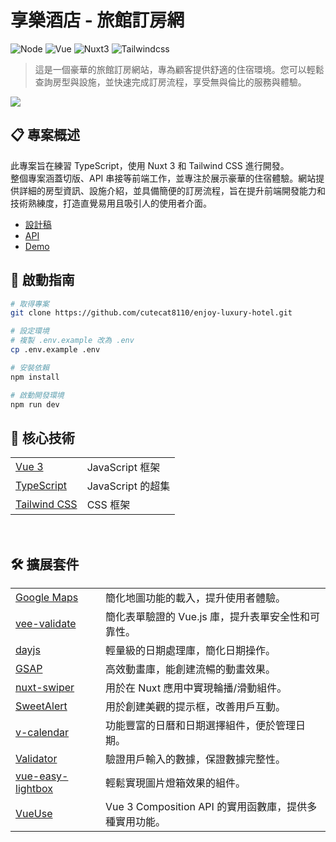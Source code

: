 # 享樂酒店 - 旅館訂房網

![Node](https://img.shields.io/badge/Node.js-v20.15.0-brightgreen.svg)
![Vue](https://img.shields.io/badge/Vue.js-v3-blue.svg)
![Nuxt3](https://img.shields.io/badge/Nuxt-v3-dodgerblue.svg)
![Tailwindcss](https://img.shields.io/badge/Tailwindcss-v3-deepskyblue.svg)

> 這是一個豪華的旅館訂房網站，專為顧客提供舒適的住宿環境。您可以輕鬆查詢房型與設施，並快速完成訂房流程，享受無與倫比的服務與體驗。

![](https://cutecat8110.github.io/enjoy-luxury-hotel/img/demo.png)

## 📋 專案概述

此專案旨在練習 TypeScript，使用 Nuxt 3 和 Tailwind CSS 進行開發。<br/>整個專案涵蓋切版、API 串接等前端工作，並專注於展示豪華的住宿體驗。網站提供詳細的房型資訊、設施介紹，並具備簡便的訂房流程，旨在提升前端開發能力和技術熟練度，打造直覺易用且吸引人的使用者介面。

- [設計稿](https://www.figma.com/design/JfhEX5JHpFTzJphireJols/%E9%85%92%E5%BA%97%E8%A8%82%E6%88%BF%E7%B6%B2%E7%AB%99?node-id=0-1&t=WolCT4gcKPy5eVyD-1)
- [API](https://enjoy-luxury-hotel-back.onrender.com/swagger/)
- [Demo](https://enjoy-luxury-hotel.onrender.com/)

## 🌸 啟動指南

```bash
# 取得專案
git clone https://github.com/cutecat8110/enjoy-luxury-hotel.git

# 設定環境
# 複製 .env.example 改為 .env
cp .env.example .env

# 安裝依賴
npm install

# 啟動開發環境
npm run dev
```

## 🔨 核心技術

<table>
    <tbody>
    <tr>
        <td>
        <a href="https://vuejs.org/"> Vue 3 </a>
        </td>
        <td>JavaScript 框架</td>
    </tr>
    <tr>
        <td>
        <a href="https://www.typescriptlang.org/"> TypeScript </a>
        </td>
        <td>JavaScript 的超集</td>
    </tr>
    <tr>
        <td>
        <a href="https://tailwindcss.com/"> Tailwind CSS </a>
        </td>
        <td>CSS 框架</td>
    </tr>
    </tbody>
</table>

<br />

## 🛠️ 擴展套件

<table>
    <tbody>
        <tr>
            <td>
                <a href="https://www.npmjs.com/package/@googlemaps/js-api-loader"> Google Maps </a>
            </td>
            <td>簡化地圖功能的載入，提升使用者體驗。</td>
        </tr>
        <tr>
            <td>
                <a href="https://vee-validate.logaretm.com/v4/"> vee-validate </a>
            </td>
            <td>簡化表單驗證的 Vue.js 庫，提升表單安全性和可靠性。</td>
        </tr>
        <tr>
            <td>
                <a href="https://day.js.org/"> dayjs </a>
            </td>
            <td>輕量級的日期處理庫，簡化日期操作。</td>
        </tr>
        <tr>
            <td>
                <a href="https://greensock.com/gsap/"> GSAP </a>
            </td>
            <td>高效動畫庫，能創建流暢的動畫效果。</td>
        </tr>
        <tr>
            <td>
                <a href="https://swiperjs.com/"> nuxt-swiper </a>
            </td>
            <td>用於在 Nuxt 應用中實現輪播/滑動組件。</td>
        </tr>
        <tr>
            <td>
                <a href="https://sweetalert.js.org/"> SweetAlert </a>
            </td>
            <td>用於創建美觀的提示框，改善用戶互動。</td>
        </tr>
        <tr>
            <td>
                <a href="https://vcalendar.io/"> v-calendar </a>
            </td>
            <td>功能豐富的日曆和日期選擇組件，便於管理日期。</td>
        </tr>
        <tr>
            <td>
                <a href="https://github.com/validator/validator.js"> Validator </a>
            </td>
            <td>驗證用戶輸入的數據，保證數據完整性。</td>
        </tr>
        <tr>
            <td>
                <a href="https://github.com/shenxianliang/vue-easy-lightbox"> vue-easy-lightbox </a>
            </td>
            <td>輕鬆實現圖片燈箱效果的組件。</td>
        </tr>
        <tr>
            <td>
                <a href="https://vueuse.org/"> VueUse </a>
            </td>
            <td>Vue 3 Composition API 的實用函數庫，提供多種實用功能。</td>
        </tr>
    </tbody>
</table>
